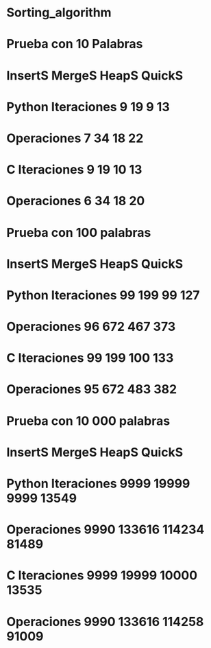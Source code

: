 # Sorting_algorithm
#   Prueba con 10 Palabras
#                             InsertS    MergeS    HeapS    QuickS 
#   Python   Iteraciones        9         19        9         13
#            Operaciones        7         34        18        22
#   C        Iteraciones        9         19        10        13
#            Operaciones        6         34        18        20
##
#   Prueba con 100 palabras
#                             InsertS    MergeS    HeapS    QuickS
#   Python   Iteraciones         99        199      99       127
#            Operaciones         96        672     467       373
#   C        Iteraciones         99        199     100       133  
#            Operaciones         95        672     483       382
##
#   Prueba con 10 000 palabras
#                             InsertS    MergeS    HeapS    QuickS
#   Python   Iteraciones       9999       19999      9999    13549
#            Operaciones       9990      133616    114234    81489
#   C        Iteraciones       9999       19999     10000    13535
#            Operaciones       9990      133616    114258    91009

